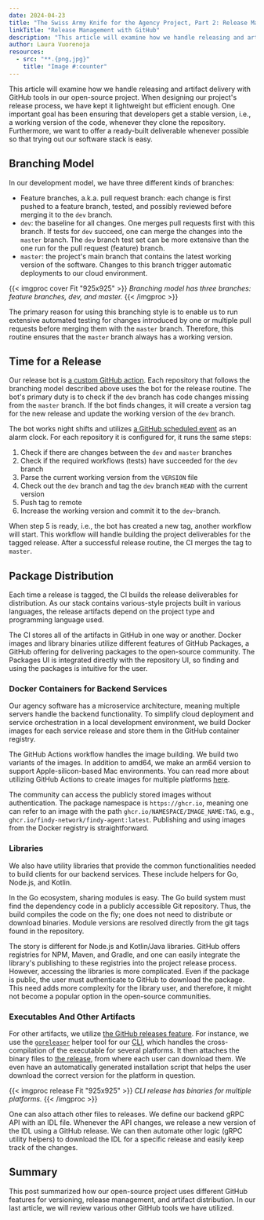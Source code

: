 ```yaml
---
date: 2024-04-23
title: "The Swiss Army Knife for the Agency Project, Part 2: Release Management with GitHub"
linkTitle: "Release Management with GitHub"
description: "This article will examine how we handle releasing and artifact delivery with GitHub tools in our open-source project. When designing our project's release process, we have kept it lightweight but efficient enough. One important goal has been ensuring that developers get a stable version, i.e., a working version of the code, whenever they clone the repository. Furthermore, we want to offer a ready-built deliverable whenever possible so that trying out our software stack is easy."
author: Laura Vuorenoja
resources:
  - src: "**.{png,jpg}"
    title: "Image #:counter"
---
```


This article will examine how we handle releasing and artifact delivery with GitHub tools
in our open-source project. When designing our project's release process, we have kept it
lightweight but efficient enough. One important goal has been ensuring that developers
get a stable version, i.e., a working version of the code, whenever they clone the repository.
Furthermore, we want to offer a ready-built deliverable whenever possible so that trying out
our software stack is easy.

## Branching Model

In our development model, we have three different kinds of branches:

* Feature branches, a.k.a. pull request branch: each change is first pushed to a feature branch,
  tested, and possibly reviewed before merging it to the `dev` branch.
* `dev`: the baseline for all changes. One merges pull requests first with this branch.
  If tests for `dev` succeed, one can merge the changes into the `master` branch.
  The `dev` branch test set can be more extensive than the one run for the pull request (feature) branch.
* `master`: the project's main branch that contains the latest working version of the software.
  Changes to this branch trigger automatic deployments to our cloud environment.

{{< imgproc cover Fit "925x925" >}}
<em>Branching model has three branches: feature branches, dev, and master.
</em>
{{< /imgproc >}}

The primary reason for using this branching style is to enable us to run extensive automated testing
for changes introduced by one or multiple pull requests before merging them with the `master` branch.
Therefore, this routine ensures that the `master` branch always has a working version.

## Time for a Release

Our release bot is [a custom GitHub action](https://github.com/findy-network/releaser-action).
Each repository that follows the branching model described
above uses the bot for the release routine. The bot's primary duty is to check if the `dev` branch
has code changes missing from the `master` branch. If the bot finds changes, it will create a version
tag for the new release and update the working version of the `dev` branch.

The bot works night shifts and utilizes
[a GitHub scheduled event](https://docs.github.com/en/actions/using-workflows/events-that-trigger-workflows#schedule)
as an alarm clock.
For each repository it is configured for, it runs the same steps:

1. Check if there are changes between the `dev` and `master` branches
1. Check if the required workflows (tests) have succeeded for the `dev` branch
1. Parse the current working version from the `VERSION` file
1. Check out the `dev` branch and tag the `dev` branch `HEAD` with the current version
1. Push tag to remote
1. Increase the working version and commit it to the `dev`-branch.

When step 5 is ready, i.e., the bot has created a new tag, another workflow will start.
This workflow will handle building the project deliverables for the tagged release.
After a successful release routine, the CI merges the tag to `master`.

## Package Distribution

Each time a release is tagged, the CI builds the release deliverables for distribution.
As our stack contains various-style projects built in various languages, the release artifacts
depend on the project type and programming language used.

The CI stores all of the artifacts in GitHub in one way or another. Docker images and library
binaries utilize different features of GitHub Packages, a GitHub offering for delivering packages
to the open-source community. The Packages UI is integrated directly with the repository UI,
so finding and using the packages is intuitive for the user.

### Docker Containers for Backend Services

Our agency software has a microservice architecture, meaning multiple servers handle the backend
functionality. To simplify cloud deployment and service orchestration in
a local development environment, we build Docker images for each service release and store them in
the GitHub container registry.

The GitHub Actions workflow handles the image building. We build two variants of the images.
In addition to amd64, we make an arm64 version to support Apple-silicon-based Mac environments.
You can read more about utilizing GitHub Actions to create images for multiple platforms [here](http://localhost:1313/blog/2021/09/20/the-arm-adventure-on-docker/).

The community can access the publicly stored images without authentication.
The package namespace is `https://ghcr.io`, meaning one can refer to an image with the path
`ghcr.io/NAMESPACE/IMAGE_NAME:TAG`, e.g., `ghcr.io/findy-network/findy-agent:latest`.
Publishing and using images from the Docker registry is straightforward.

### Libraries

We also have utility libraries that provide the common functionalities needed to build
clients for our backend services. These include helpers for Go, Node.js, and Kotlin.

In the Go ecosystem, sharing modules is easy. The Go build system must find the dependency code
in a publicly accessible Git repository. Thus, the build compiles the code on the fly;
one does not need to distribute or download binaries. Module versions are resolved directly
from the git tags found in the repository.

The story is different for Node.js and Kotlin/Java libraries.
GitHub offers registries for NPM, Maven, and Gradle, and one can easily integrate the library's
publishing to these registries into the project release process. However, accessing the libraries
is more complicated. Even if the package is public, the user must authenticate to GitHub
to download the package. This need adds more complexity for the library user, and therefore,
it might not become a popular option in the open-source communities.

### Executables And Other Artifacts

For other artifacts, we utilize
[the GitHub releases feature](https://docs.github.com/en/repositories/releasing-projects-on-github/about-releases).
For instance, we use the [`goreleaser`](https://goreleaser.com/)
helper tool for our [CLI](https://github.com/findy-network/findy-agent-cli),
which handles the cross-compilation of the executable for several platforms.
It then attaches the binary files to [the release](https://github.com/findy-network/findy-agent-cli/releases),
from where each user can download them.
We even have an automatically generated installation script that helps the user download
the correct version for the platform in question.

{{< imgproc release Fit "925x925" >}}
<em>CLI release has binaries for multiple platforms.
</em>
{{< /imgproc >}}

One can also attach other files to releases. We define our backend gRPC API with an IDL file.
Whenever the API changes, we release a new version of the IDL using a GitHub release.
We can then automate other logic (gRPC utility helpers) to download the IDL for a specific release
and easily keep track of the changes.

## Summary

This post summarized how our open-source project uses different GitHub features for versioning,
release management, and artifact distribution. In our last article, we will review various
other GitHub tools we have utilized.
